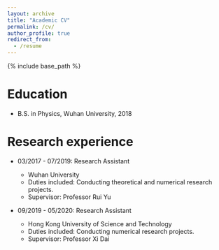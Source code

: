 ```yaml
---
layout: archive
title: "Academic CV"
permalink: /cv/
author_profile: true
redirect_from:
  - /resume
---
```


{% include base_path %}

Education
======
* B.S. in Physics, Wuhan University, 2018

Research experience
======
* 03/2017 - 07/2019: Research Assistant
  * Wuhan University
  * Duties included: Conducting theoretical and numerical research projects.
  * Supervisor: Professor Rui Yu

* 09/2019 - 05/2020: Research Assistant
  * Hong Kong University of Science and Technology
  * Duties included: Conducting numerical research projects.
  * Supervisor: Professor Xi Dai